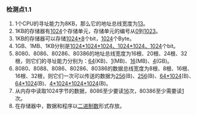 ### 检测点1.1
1. 1个CPU的寻址能力为8KB，那么它的地址总线宽度为[13]()。  
2. 1KB的存储器有[1024]()个存储单元，存储单元的编号从[0]()到[1023]()。  
3. 1KB的存储器可以存储[1024\*8]()个bit，[1024]()个Byte。  
4. 1GB、1MB、1KB分别是[1024\*1024\*1024、1024\*1024、1024]()个bit。  
5. 8080、8086、80286、80386的地址总线宽度为16根、20根、24根、32根，则它们的寻址能力分别为：[64]()(KB)、[1]()(MB)、[16]()(MB)、[4]()(GB)。  
6. 8080、8088、8086、80286、80386的数据总线宽度为8根、8根、16根、16根、32根，则它们一次可以传送的数据为[256]()(B)、[256]()(B)、[64\*1024]()(B)、[64\*1024]()(B)、[4\*1024\*1024\*1024]()(B)。
7. 从内存中读取1024字节的数据，8086至少要读[16]()次，80386至少需要读[1]()次。
8. 在存储器中，数据和程序以[二进制数]()形式存放。
